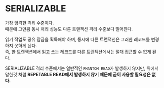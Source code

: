 # SERIALIZABLE

가장 엄격한 격리 수준이다.\
때문에 그만큼 동시 처리 성능도 다른 트랜잭션 격리 수준보다 떨어진다.

읽기 작업도 공유 잠금을 획득해야 하며, 동시에 다른 트랜잭션은 그러한 레코드를 변경하지 못하게 된다.\
즉, 한 트랜잭션에서 읽고 쓰는 레코드를 다른 트랜잭션에서는 절대 접근할 수 없게 된다.

SERIALIZABLE 격리 수준에서는 일반적인 `PHANTOM READ`가 발생하지 않지만, 위에서 말한것 처럼 **REPETABLE READ에서 발생하지 않기 때문에 굳이 사용할 필요성은 없다.**
